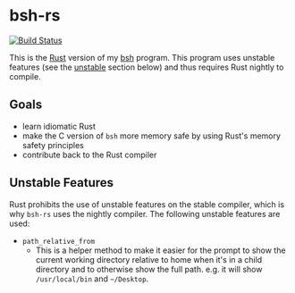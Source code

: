 # bsh-rs
[![Build Status](https://magnum.travis-ci.com/rgardner/bsh-rs.svg?token=PKiUsiwCCXnqdp7dRvmq&branch=master)](https://magnum.travis-ci.com/rgardner/bsh-rs)

This is the [Rust](https://www.rust-lang.org/) version of my
[bsh](htttps://github.com/rgardner/bsh) program. This program uses unstable
features (see the [unstable](#unstable) section below) and thus requires Rust
nightly to compile.

## Goals
* learn idiomatic Rust
* make the C version of `bsh` more memory safe by using Rust's memory safety
  principles
* contribute back to the Rust compiler

## Unstable Features
Rust prohibits the use of unstable features on the stable compiler, which is
why `bsh-rs` uses the nightly compiler. The following unstable features are
used:

- `path_relative_from`
  + This is a helper method to make it easier for the prompt to show the
    current working directory relative to home when it's in a child directory
    and to otherwise show the full path. e.g. it will show `/usr/local/bin` and
    `~/Desktop`.
